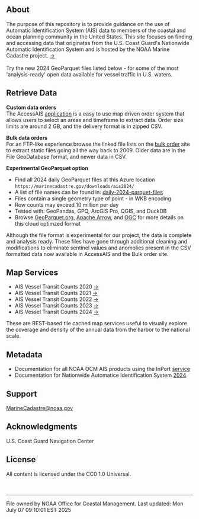 ## About  
The purpose of this repository is to provide guidance on the use of Automatic Identification System (AIS) data to members of the coastal and ocean planning community in the United States. This site focuses on finding and accessing data that originates from the U.S. Coast Guard's Nationwide Automatic Identification System and is hosted by the NOAA Marine Cadastre project. [->](http://marinecadastre.gov/)  
<br>
Try the new 2024 GeoParquet files listed below - for some of the most 'analysis-ready' open data available for vessel traffic in U.S. waters.

## Retrieve Data

**Custom data orders**  
The AccessAIS [application](https://marinecadastre.gov/accessais/) is a easy to use map driven order system that allows users to select an areas and timeframe to extract data. Order size limits are around 2 GB, and the delivery format is in zipped CSV.

**Bulk data orders**  
For an FTP-like experience browse the linked file lists on the [bulk order](https://hub.marinecadastre.gov/pages/vesseltraffic) site to extract static files going all the way back to 2009. Older data are in the File GeoDatabase format, and newer data in CSV.

**Experimental GeoParquet option**
- Find all 2024 daily GeoParquet files at this Azure location 
```https://marinecadastre.gov/downloads/ais2024/```
- A list of file names can be found in: [daily-2024-parquet-files](data/daily-2024-parquet-files.md)
- Files contain a single geometry type of point - in WKB encoding
- Row counts may exceed 10 million per day
- Tested with: GeoPandas, GPQ, ArcGIS Pro, QGIS, and DuckDB
- Browse [GeoParquet.org](https://geoparquet.org), [Apache Arrow](https://arrow.apache.org/), and [OGC](https://github.com/opengeospatial/geoparquet) for more details on this cloud optimzed format

Although the file format is experimental for our project, the data is complete and analysis ready. These files have gone through additional cleaning and modifications to eliminate sentinel values and anomolies present in the CSV formatted data now available in AccessAIS and the Bulk order site.

## Map Services

- AIS Vessel Transit Counts 2020 [->](https://coast.noaa.gov/arcgis/rest/services/MarineCadastre/AISVesselTransitCounts2020/MapServer) 
- AIS Vessel Transit Counts 2021 [->](https://coast.noaa.gov/arcgis/rest/services/MarineCadastre/AISVesselTransitCounts2021/MapServer)
- AIS Vessel Transit Counts 2022 [->](https://coast.noaa.gov/arcgis/rest/services/MarineCadastre/AISVesselTransitCounts2022/MapServer)
- AIS Vessel Transit Counts 2023 [->](https://coast.noaa.gov/arcgis/rest/services/MarineCadastre/AISVesselTransitCounts2023/MapServer)
- AIS Vessel Transit Counts 2024 [->](https://coast.noaa.gov/arcgis/rest/services/MarineCadastre/AISVesselTransitCounts2024/MapServer)

These are REST-based tile cached map services useful to visually explore the coverage and density of the annual data from the harbor to the national scale.

## Metadata
- Documentation for all NOAA OCM AIS products using the InPort [service](https://www.fisheries.noaa.gov/inport/item/55360)
- Documentation for Nationwide Automatice Identification System [2024](https://www.fisheries.noaa.gov/inport/item/73064)

## Support
MarineCadastre@noaa.gov

## Acknowledgments
U.S. Coast Guard Navigation Center

## License 
All content is licensed under the CC0 1.0 Universal.  
<br>
<br>
___
File owned by NOAA Office for Coastal Management. Last updated: Mon July 07 09:10:01 EST 2025